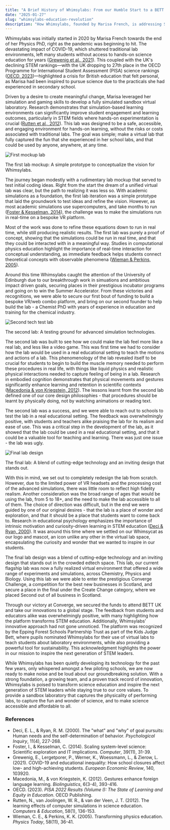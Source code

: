 ```yaml
---
title: "A Brief History of Whimsylabs: From our Humble Start to a BETT 2025 Winner "
date: "2025-01-27"
slug: "whimsylabs-education-revolution"
description: "How Whimsylabs, founded by Marisa French, is addressing STEM challenges with fully simulated labs, impactful partnerships, and award-winning innovation."
---
```


<p> Whimsylabs was initially started in 2020 by Marisa French towards the end of her Physics PhD, right as the pandemic was beginning to hit. The devastating impact of COVID-19, which shuttered traditional lab environments, left many students without access to hands-on science education for years (<a href="https://www.nature.com/articles/s41562-020-0905-x" target="_blank" rel="noopener noreferrer">Grewenig et al., 2021</a>). This coupled with the UK's declining STEM rankings—with the UK dropping to 27th place in the OECD Programme for International Student Assessment (PISA) science rankings (<a href="https://www.oecd.org/en/publications/pisa-2022-results-volume-i_53f23881-en.html" target="_blank" rel="noopener noreferrer">OECD, 2023</a>)—highlighted a crisis for British education that felt personal, as Marisa had been inspired to pursue science due to the practicals she had experienced in secondary school. </p> <p> Driven by a desire to create meaningful change, Marisa leveraged her simulation and gaming skills to develop a fully simulated sandbox virtual laboratory. Research demonstrates that simulation-based learning environments can significantly improve student engagement and learning outcomes, particularly in STEM fields where hands-on experimentation is crucial (<a href="https://www.sciencedirect.com/science/article/pii/S0360131520302426" target="_blank" rel="noopener noreferrer">Rutten et al., 2012</a>). This lab was designed to be a safe, accessible, and engaging environment for hands-on learning, without the risks or costs associated with traditional labs. The goal was simple; make a virtual lab that fully captured the fun that she experienced in her school labs, and that could be used by anyone, anywhere, at any time. </p> <img src={oldLab} alt="First mockup lab" /> <p>The first lab mockup: A simple prototype to conceptualize the vision for Whimsylabs.</p> <p> The journey began modestly with a rudimentary lab mockup that served to test initial coding ideas. Right from the start the dream of a unified virtual lab was clear, but the path to realizing it was less so. With academic simulations as a foundation, the first lab iteration was a simple prototype that laid the groundwork to test ideas and refine the vision. However, as most academic simulations use supercomputers, and take months to run (<a href="https://link.springer.com/article/10.1007/s10723-015-9329-3" target="_blank" rel="noopener noreferrer">Foster & Kesselman, 2014</a>), the challenge was to make the simulations run in real-time on a bespoke VR platform. </p> <p> Most of the work was done to refine these equations down to run in real time, while still producing realistic results. The first lab was purely a proof of concept, showing that the simulations could be run in real time, and that they could be interacted with in a meaningful way. Studies in computational physics education highlight the importance of real-time interaction for conceptual understanding, as immediate feedback helps students connect theoretical concepts with observable phenomena (<a href="https://journals.aps.org/prper/abstract/10.1103/PhysRevPhysEducRes.12.020104" target="_blank" rel="noopener noreferrer">Wieman & Perkins, 2005</a>). </p> <p> Around this time Whimsylabs caught the attention of the University of Edinburgh due to our breakthrough work in simuations and ambitious impact driven goals, securing places in their prestigious incubator programs and going on to win the Summer Accelerator. From these victories and recognitions, we were able to secure our first bout of funding to build a bespoke VR/web combo platform, and bring on our second founder to help build the lab - a Chemist PhD with years of experience in education and training for the chemical industry. </p> <img src={testLab} alt="Second tech test lab" /> <p>The second lab: A testing ground for advanced simulation technologies.</p> <p> The second lab was built to see how we could make the lab feel more like a real lab, and less like a video game. This was first time we had to consider how the lab would be used in a real educational setting to teach the motions and actions of a lab. This phenomenology of the lab revealed itself to be crucial for students to begin to build the muscle memory needed to perform these procedures in real life, with things like liquid physics and realistic physical interactions needed to capture feeling of being in a lab. Research in embodied cognition demonstrates that physical movements and gestures significantly enhance learning and retention in scientific contexts (<a href="https://www.frontiersin.org/articles/10.3389/fpsyg.2019.01142/full" target="_blank" rel="noopener noreferrer">Macedonia & von Kriegstein, 2012</a>). The lessons learnt from the second lab defined one of our core design philosophies - that procedures should be learnt by physically doing, not by watching animations or reading text. </p> <p> The second lab was a success, and we were able to reach out to schools to test the lab in a real educational setting. The feedback was overwhelmingly positive, with students and teachers alike praising the lab for its realism and ease of use. This was a critical step in the development of the lab, as it showed that the lab could be used in a real educational setting, and that it could be a valuable tool for teaching and learning. There was just one issue - the lab was ugly. </p> <img src={finalLab} alt="Final lab design" /> <p>The final lab: A blend of cutting-edge technology and an inviting design that stands out.</p> <p> With this in mind, we set out to completely redesign the lab from scratch. However, due to the limited power of VR headsets and the processing cost of the advanced simulations, there was little room to reflect high fidelity realism. Another consideration was the broad range of ages that would be using the lab, from 5 to 18+, and the need to make the lab accessible to all of them. The choice of direction was difficult, but in the end we were guided by one of our original desires - that the lab is a place of wonder and exploration, and that it should be a place that students want to come back to. Research in educational psychology emphasizes the importance of intrinsic motivation and curiosity-driven learning in STEM education (<a href="https://psycnet.apa.org/record/2000-07889-012" target="_blank" rel="noopener noreferrer">Deci & Ryan, 2000</a>). It was around this time where we settled on our Whimsycat as our logo and mascot, an icon unlike any other in the virtual lab space, encapsulating the curiosity and wonder that we wanted to inspire in our students. </p> <p> The final lab design was a blend of cutting-edge technology and an inviting design that stands out in the crowded edtech space. This lab, our current flagship lab was now a fully realized virtual environment that offered a wide range of experiments and simulations, across Chemistry, Physics and Biology. Using this lab we were able to enter the prestigious Converge Challenge, a competition for the best new businesses in Scotland, and secure a place in the final under the Create Change category, where we placed Second out of all business in Scotland. </p> <p> Through our victory at Converge, we secured the funds to attend BETT UK and take our innovations to a global stage. The feedback from students and educators alike was overwhelmingly positive, with many highlighting how the platform transforms STEM education. Additionally, Whimsylabs' innovative approach had not gone unnoticed. The platform was recognized by the Epping Forest Schools Partnership Trust as part of the Kids Judge Bett, where pupils nominated Whimsylabs for their use of virtual labs to teach students about laboratory environments, while also providing a powerful tool for sustainability. This acknowledgment highlights the power in our mission to inspire the next generation of STEM leaders. </p> <p> While Whimsylabs has been quietly developing its technology for the past few years, only whispered amongst a few piloting schools, we are now ready to make noise and be loud about our groundbreaking solution. With a strong foundation, a growing team, and a proven track record of innovation, Whimsylabs is poised to transform science education and inspire the next generation of STEM leaders while staying true to our core values. To provide a sandbox laboratory that captures the physicality of performing labs, to capture the fun and wonder of science, and to make science accessible and affordable to all. </p> <div> <h3>References</h3> <ul> <li key="ref-1">Deci, E. L., & Ryan, R. M. (2000). The "what" and "why" of goal pursuits: Human needs and the self-determination of behavior. <em>Psychological Inquiry</em>, 11(4), 227-268.</li> <li key="ref-2">Foster, I., & Kesselman, C. (2014). Scaling system-level science: Scientific exploration and IT implications. <em>Computer</em>, 39(11), 31-39.</li> <li key="ref-3">Grewenig, E., Lergetporer, P., Werner, K., Woessmann, L., & Zierow, L. (2021). COVID-19 and educational inequality: How school closures affect low- and high-achieving students. <em>European Economic Review</em>, 140, 103920.</li> <li key="ref-4">Macedonia, M., & von Kriegstein, K. (2012). Gestures enhance foreign language learning. <em>Biolinguistics</em>, 6(3-4), 393-416.</li> <li key="ref-5">OECD. (2023). <em>PISA 2022 Results (Volume I): The State of Learning and Equity in Education</em>. OECD Publishing.</li> <li key="ref-6">Rutten, N., van Joolingen, W. R., & van der Veen, J. T. (2012). The learning effects of computer simulations in science education. <em>Computers & Education</em>, 58(1), 136-153.</li> <li key="ref-7">Wieman, C. E., & Perkins, K. K. (2005). Transforming physics education. <em>Physics Today</em>, 58(11), 36-41.</li> </ul> </div>
